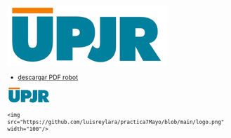 
![Engelbart|50x55](https://github.com/luisreylara/practica7Mayo/blob/main/logo.png)
* [descargar PDF robot](https://github.com/luisreylara/practica7Mayo/blob/main/robot.pdf)

<img src="https://github.com/luisreylara/practica7Mayo/blob/main/logo.png" width="100"/>


```
<img src="https://github.com/luisreylara/practica7Mayo/blob/main/logo.png" width="100"/>
```
